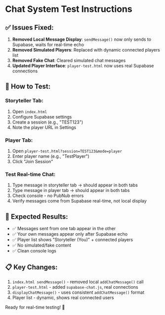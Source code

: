 # Chat System Test Instructions

## ✅ **Issues Fixed:**

1. **Removed Local Message Display**: `sendMessage()` now only sends to Supabase, waits for real-time echo
2. **Removed Simulated Players**: Replaced with dynamic connected players list
3. **Removed Fake Chat**: Cleared simulated chat messages
4. **Updated Player Interface**: `player-test.html` now uses real Supabase connections

## 🧪 **How to Test:**

### Storyteller Tab:
1. Open `index.html` 
2. Configure Supabase settings
3. Create a session (e.g., "TEST123")
4. Note the player URL in Settings

### Player Tab:
1. Open `player-test.html?session=TEST123&mode=player`
2. Enter player name (e.g., "TestPlayer")
3. Click "Join Session"

### Test Real-time Chat:
1. Type message in storyteller tab → should appear in both tabs
2. Type message in player tab → should appear in both tabs
3. Check console - no PubNub errors
4. Verify messages come from Supabase real-time, not local display

## 🎯 **Expected Results:**

- ✅ Messages sent from one tab appear in the other
- ✅ Your own messages appear only after Supabase echo
- ✅ Player list shows "Storyteller (You)" + connected players
- ✅ No simulated/fake content
- ✅ Clean console logs

## 📋 **Key Changes:**

1. `index.html sendMessage()` - removed local `addChatMessage()` call
2. `player-test.html` - added `supabase-chat.js`, real connections
3. `displayChatMessage()` - uses consistent `addChatMessage()` format
4. Player list - dynamic, shows real connected users

Ready for real-time testing! 🚀

